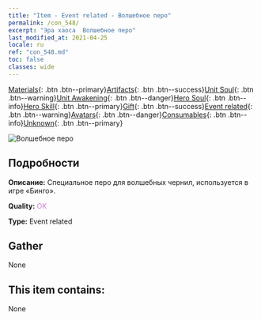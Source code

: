 ```yaml
---
title: "Item - Event related - Волшебное перо"
permalink: /con_548/
excerpt: "Эра хаоса  Волшебное перо"
last_modified_at: 2021-04-25
locale: ru
ref: "con_548.md"
toc: false
classes: wide
---
```

 [Materials](/ItemsRU/){: .btn .btn--primary}[Artifacts](/ItemsRU/Artifacts/){: .btn .btn--success}[Unit Soul](/ItemsRU/UnitSoul/){: .btn .btn--warning}[Unit Awakening](/ItemsRU/UnitAwakening/){: .btn .btn--danger}[Hero Soul](/ItemsRU/HeroSoul/){: .btn .btn--info}[Hero Skill](/ItemsRU/HeroSkill/){: .btn .btn--primary}[Gift](/ItemsRU/Gift/){: .btn .btn--success}[Event related](/ItemsRU/Events/){: .btn .btn--warning}[Avatars](/ItemsRU/Avatars/){: .btn .btn--danger}[Consumables](/ItemsRU/Consumables/){: .btn .btn--info}[Unknown](/ItemsRU/Unknown/){: .btn .btn--primary}

 ![Волшебное перо](/images/t/i_10034.png)

## Подробности
 **Описание:** Специальное перо для волшебных чернил, используется в игре «Бинго».

 **Quality:** <span style="color: #DA70D6">OK</span>

 **Type:** Event related

## Gather

  None

## This item contains:

  None

